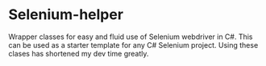 # Selenium-helper
Wrapper classes for easy and fluid use of Selenium webdriver in C#.
This can be used as a starter template for any C# Selenium project.
Using these clases has shortened my dev time greatly.

